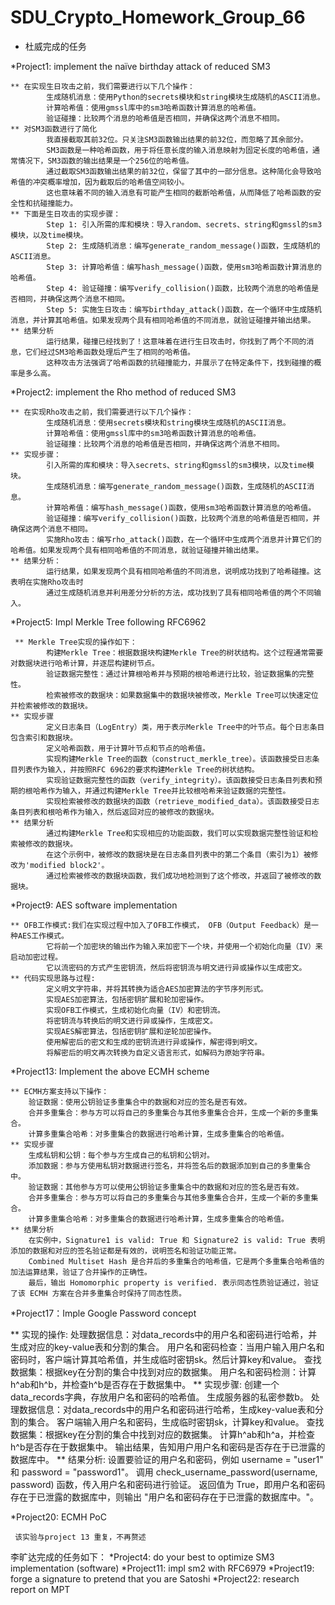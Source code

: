 # SDU_Crypto_Homework_Group_66 

* 杜威完成的任务 

*Project1: implement the naïve birthday attack of reduced SM3

    ** 在实现生日攻击之前，我们需要进行以下几个操作：
            生成随机消息：使用Python的secrets模块和string模块生成随机的ASCII消息。
            计算哈希值：使用gmssl库中的sm3哈希函数计算消息的哈希值。
            验证碰撞：比较两个消息的哈希值是否相同，并确保这两个消息不相同。
    ** 对SM3函数进行了简化
            我直接截取其前32位。只关注SM3函数输出结果的前32位，而忽略了其余部分。
            SM3函数是一种哈希函数，用于将任意长度的输入消息映射为固定长度的哈希值，通常情况下，SM3函数的输出结果是一个256位的哈希值。
            通过截取SM3函数输出结果的前32位，保留了其中的一部分信息。这种简化会导致哈希值的冲突概率增加，因为截取后的哈希值空间较小。
            这也意味着不同的输入消息有可能产生相同的截断哈希值，从而降低了哈希函数的安全性和抗碰撞能力。
    ** 下面是生日攻击的实现步骤：
            Step 1: 引入所需的库和模块：导入random、secrets、string和gmssl的sm3模块，以及time模块。
            Step 2: 生成随机消息：编写generate_random_message()函数，生成随机的ASCII消息。
            Step 3: 计算哈希值：编写hash_message()函数，使用sm3哈希函数计算消息的哈希值。
            Step 4: 验证碰撞：编写verify_collision()函数，比较两个消息的哈希值是否相同，并确保这两个消息不相同。
            Step 5: 实施生日攻击：编写birthday_attack()函数，在一个循环中生成随机消息，并计算其哈希值。如果发现两个具有相同哈希值的不同消息，就验证碰撞并输出结果。
    ** 结果分析
            运行结果，碰撞已经找到了！这意味着在进行生日攻击时，你找到了两个不同的消息，它们经过SM3哈希函数处理后产生了相同的哈希值。
            这种攻击方法强调了哈希函数的抗碰撞能力，并展示了在特定条件下，找到碰撞的概率是多么高。

            
*Project2: implement the Rho method of reduced SM3

    ** 在实现Rho攻击之前，我们需要进行以下几个操作：
            生成随机消息：使用secrets模块和string模块生成随机的ASCII消息。
            计算哈希值：使用gmssl库中的sm3哈希函数计算消息的哈希值。
            验证碰撞：比较两个消息的哈希值是否相同，并确保这两个消息不相同。
    ** 实现步骤：
            引入所需的库和模块：导入secrets、string和gmssl的sm3模块，以及time模块。
            生成随机消息：编写generate_random_message()函数，生成随机的ASCII消息。
            计算哈希值：编写hash_message()函数，使用sm3哈希函数计算消息的哈希值。
            验证碰撞：编写verify_collision()函数，比较两个消息的哈希值是否相同，并确保这两个消息不相同。
            实施Rho攻击：编写rho_attack()函数，在一个循环中生成两个消息并计算它们的哈希值。如果发现两个具有相同哈希值的不同消息，就验证碰撞并输出结果。
    ** 结果分析：
            运行结果，如果发现两个具有相同哈希值的不同消息，说明成功找到了哈希碰撞。这表明在实施Rho攻击时
            通过生成随机消息并利用差分分析的方法，成功找到了具有相同哈希值的两个不同输入。


 *Project5: Impl Merkle Tree following RFC6962
 
     ** Merkle Tree实现的操作如下：
    	    构建Merkle Tree：根据数据块构建Merkle Tree的树状结构。这个过程通常需要对数据块进行哈希计算，并逐层构建树节点。
    	    验证数据完整性：通过计算根哈希并与预期的根哈希进行比较，验证数据集的完整性。
    	    检索被修改的数据块：如果数据集中的数据块被修改，Merkle Tree可以快速定位并检索被修改的数据块。
    ** 实现步骤
    	    定义日志条目（LogEntry）类，用于表示Merkle Tree中的叶节点。每个日志条目包含索引和数据块。
    	    定义哈希函数，用于计算叶节点和节点的哈希值。
    	    实现构建Merkle Tree的函数（construct_merkle_tree）。该函数接受日志条目列表作为输入，并按照RFC 6962的要求构建Merkle Tree的树状结构。
    	    实现验证数据完整性的函数（verify_integrity）。该函数接受日志条目列表和预期的根哈希作为输入，并通过构建Merkle Tree并比较根哈希来验证数据的完整性。
    	    实现检索被修改的数据块的函数（retrieve_modified_data）。该函数接受日志条目列表和根哈希作为输入，然后返回对应的被修改的数据块。
    ** 结果分析
        	通过构建Merkle Tree和实现相应的功能函数，我们可以实现数据完整性验证和检索被修改的数据块。
            在这个示例中，被修改的数据块是在日志条目列表中的第二个条目（索引为1）被修改为'modified block2'。
            通过检索被修改的数据块函数，我们成功地检测到了这个修改，并返回了被修改的数据块。


 *Project9: AES software implementation
 
    ** OFB工作模式:我们在实现过程中加入了OFB工作模式， OFB（Output Feedback）是一种AES工作模式。
            它将前一个加密块的输出作为输入来加密下一个块，并使用一个初始化向量（IV）来启动加密过程。
            它以流密码的方式产生密钥流，然后将密钥流与明文进行异或操作以生成密文。    
    ** 代码实现思路与过程:
            定义明文字符串，并将其转换为适合AES加密算法的字节序列形式。
            实现AES加密算法，包括密钥扩展和轮加密操作。
            实现OFB工作模式，生成初始化向量（IV）和密钥流。
            将密钥流与转换后的明文进行异或操作，生成密文。
            实现AES解密算法，包括密钥扩展和逆轮加密操作。
            使用解密后的密文和生成的密钥流进行异或操作，解密得到明文。
            将解密后的明文再次转换为自定义语言形式，如解码为原始字符串。
    

*Project13: Implement the above ECMH scheme

    ** ECMH方案支持以下操作：	
    	验证数据：使用公钥验证多重集合中的数据和对应的签名是否有效。
    	合并多重集合：参与方可以将自己的多重集合与其他多重集合合并，生成一个新的多重集合。
    	计算多重集合哈希：对多重集合的数据进行哈希计算，生成多重集合的哈希值。
    ** 实现步骤
    	生成私钥和公钥：每个参与方生成自己的私钥和公钥对。
    	添加数据：参与方使用私钥对数据进行签名，并将签名后的数据添加到自己的多重集合中。
    	验证数据：其他参与方可以使用公钥验证多重集合中的数据和对应的签名是否有效。
    	合并多重集合：参与方可以将自己的多重集合与其他多重集合合并，生成一个新的多重集合。
    	计算多重集合哈希：对多重集合的数据进行哈希计算，生成多重集合的哈希值。
    ** 结果分析
    	在实例中，Signature1 is valid: True 和 Signature2 is valid: True 表明添加的数据和对应的签名验证都是有效的，说明签名和验证功能正常。
    	Combined Multiset Hash 是合并后的多重集合的哈希值，它是两个多重集合哈希值的加法运算结果，验证了合并操作的正确性。
    	最后，输出 Homomorphic property is verified. 表示同态性质验证通过，验证了该 ECMH 方案在合并多重集合时保持了同态性质。

*Project17：Imple Google Password concept 


   ** 实现的操作:
           处理数据信息：对data_records中的用户名和密码进行哈希，并生成对应的key-value表和分割的集合。
           用户名和密码检查：当用户输入用户名和密码时，客户端计算其哈希值，并生成临时密钥sk。然后计算key和value。
           查找数据集：根据key在分割的集合中找到对应的数据集。
           用户名和密码检测：计算h^ab和h^b，并检查h^b是否存在于数据集中。
   ** 实现步骤:
           创建一个data_records字典，存放用户名和密码的哈希值。
           生成服务器的私密参数b。
           处理数据信息：对data_records中的用户名和密码进行哈希，生成key-value表和分割的集合。
           客户端输入用户名和密码，生成临时密钥sk，计算key和value。
           查找数据集：根据key在分割的集合中找到对应的数据集。
           计算h^ab和h^a，并检查h^b是否存在于数据集中。
           输出结果，告知用户用户名和密码是否存在于已泄露的数据库中。
   ** 结果分析: 
           设置要验证的用户名和密码，例如 username = "user1" 和 password = "password1"。
           调用 check_username_password(username, password) 函数，传入用户名和密码进行验证。
           返回值为 True，即用户名和密码存在于已泄露的数据库中，则输出 "用户名和密码存在于已泄露的数据库中。"。

 *Project20: ECMH PoC
 
     该实验与project 13 重复，不再赘述

     
李旷达完成的任务如下：
        *Project4: do your best to optimize SM3 implementation (software)
        *Project11: impl sm2 with RFC6979
        *Project19: forge a signature to pretend that you are Satoshi
        *Project22: research report on MPT
